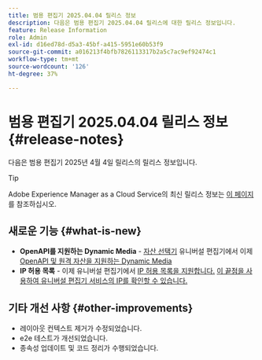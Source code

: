 ```yaml
---
title: 범용 편집기 2025.04.04 릴리스 정보
description: 다음은 범용 편집기 2025.04.04 릴리스에 대한 릴리스 정보입니다.
feature: Release Information
role: Admin
exl-id: d16ed78d-d5a3-45bf-a415-5951e60b53f9
source-git-commit: a016213f4bfb7826113317b2a5c7ac9ef92474c1
workflow-type: tm+mt
source-wordcount: '126'
ht-degree: 37%

---
```



# 범용 편집기 2025.04.04 릴리스 정보 {#release-notes}

다음은 범용 편집기 2025년 4월 4일 릴리스의 릴리스 정보입니다.

>[!TIP]
>
>Adobe Experience Manager as a Cloud Service의 최신 릴리스 정보는 [이 페이지](/help/release-notes/release-notes-cloud/release-notes-current.md)를 참조하십시오.

## 새로운 기능 {#what-is-new}

* **OpenAPI를 지원하는 Dynamic Media** - [자산 선택기](/help/assets/overview-asset-selector.md#repository-switcher) 유니버설 편집기에서 이제 [OpenAPI 및 원격 자산을 지원하는 Dynamic Media](/help/assets/integrate-remote-approved-assets-with-sites.md)
* **IP 허용 목록** - 이제 유니버설 편집기에서 [IP 허용 목록을 지원합니다.](/help/implementing/cloud-manager/ip-allow-lists/introduction.md) [이 끝점을 사용하여 유니버설 편집기 서비스의 IP를 확인할 수 있습니다.](http://universal-editor-service.adobe.io/ip-ranges)

## 기타 개선 사항 {#other-improvements}

* 레이아웃 컨텍스트 제거가 수정되었습니다.
* e2e 테스트가 개선되었습니다.
* 종속성 업데이트 및 코드 정리가 수행되었습니다.
